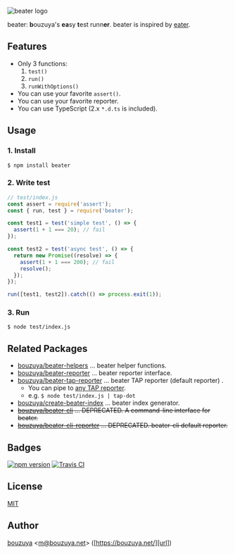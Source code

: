 ![beater logo][beater-logo]

beater: **b**ouzuya's **ea**sy **t**est runn**er**. beater is inspired by [eater][yosuke-furukawa/eater].

[yosuke-furukawa/eater]: https://github.com/yosuke-furukawa/eater
[beater-logo]: https://cloud.githubusercontent.com/assets/1221346/15892977/e69386f0-2db7-11e6-9163-bcb2f2471581.png

## Features

- Only 3 functions:
  1. `test()`
  2. `run()`
  3. `runWithOptions()`
- You can use your favorite `assert()`.
- You can use your favorite reporter.
- You can use TypeScript (2.x `*.d.ts` is included).

## Usage

### 1. Install

```
$ npm install beater
```

### 2. Write test

```js
// test/index.js
const assert = require('assert');
const { run, test } = require('beater');

const test1 = test('simple test', () => {
  assert(1 + 1 === 20); // fail
});

const test2 = test('async test', () => {
  return new Promise((resolve) => {
    assert(1 + 1 === 200); // fail
    resolve();
  });
});

run([test1, test2]).catch(() => process.exit(1));
```

### 3. Run

```
$ node test/index.js
```

## Related Packages

- [bouzuya/beater-helpers][] ... beater helper functions.
- [bouzuya/beater-reporter][] ... beater reporter interface.
- [bouzuya/beater-tap-reporter][] ... beater TAP reporter (default reporter) .
  - You can pipe to [any TAP reporter](https://github.com/sindresorhus/awesome-tap#reporters).
  - e.g. `$ node test/index.js | tap-dot`
- [bouzuya/create-beater-index][] ... beater index generator.
- <del>[bouzuya/beater-cli][] ... DEPRECATED. A command-line interface for beater. </del>
- <del>[bouzuya/beater-cli-reporter][] ... DEPRECATED. beater-cli default reporter.</del>

[bouzuya/beater-cli]: https://github.com/bouzuya/beater-cli
[bouzuya/beater-cli-reporter]: https://github.com/bouzuya/beater-cli-reporter
[bouzuya/beater-helpers]: https://github.com/bouzuya/beater-helpers
[bouzuya/beater-reporter]: https://github.com/bouzuya/beater-reporter
[bouzuya/beater-tap-reporter]: https://github.com/bouzuya/beater-tap-reporter
[bouzuya/create-beater-index]: https://github.com/bouzuya/create-beater-index

## Badges

[![npm version][npm-badge-url]][npm-url]
[![Travis CI][travis-ci-badge-url]][travis-ci-url]

[npm-badge-url]: https://img.shields.io/npm/v/beater
[npm-url]: https://www.npmjs.com/package/beater
[travis-ci-badge-url]: https://img.shields.io/travis/bouzuya/beater
[travis-ci-url]: https://travis-ci.org/bouzuya/beater

## License

[MIT](LICENSE)

## Author

[bouzuya][user] &lt;[m@bouzuya.net][email]&gt; ([https://bouzuya.net/][url])

[user]: https://github.com/bouzuya
[email]: mailto:m@bouzuya.net
[url]: https://bouzuya.net/
